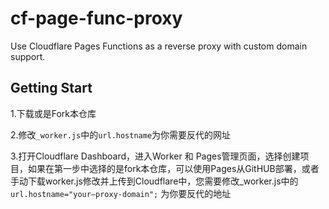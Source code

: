 # cf-page-func-proxy

Use Cloudflare Pages Functions as a reverse proxy with custom domain support.

## Getting Start

1.下载或是Fork本仓库

2.修改`_worker.js`中的`url.hostname`为你需要反代的网址



3.打开Cloudflare Dashboard，进入Worker 和 Pages管理页面，选择创建项目，如果在第一步中选择的是fork本仓库，可以使用Pages从GitHUB部署，或者手动下载worker.js修改并上传到Cloudflare中，您需要修改_worker.js中的 `url.hostname="your—proxy-domain";` 为你要反代的地址
